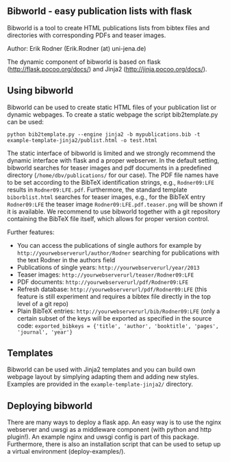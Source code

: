 Bibworld - easy publication lists with flask
--------------------------------------------

Bibworld is a tool to create HTML publications lists from bibtex files and directories with corresponding PDFs and teaser images.

Author: Erik Rodner (Erik.Rodner (at) uni-jena.de)

The dynamic component of bibworld is based on flask (http://flask.pocoo.org/docs/) and Jinja2 (http://jinja.pocoo.org/docs/).


Using bibworld
--------------------------------------------

Bibworld can be used to create static HTML files of your publication list or dynamic webpages. 
To create a static webpage the script bib2template.py can be used:

```
python bib2template.py --engine jinja2 -b mypublications.bib -t example-template-jinja2/publist.html -o test.html
```

The static interface of bibworld is limited and we strongly recommend the dynamic interface with flask and a proper webserver. In the default setting,
bibworld searches for teaser images and pdf documents in a predefined directory (`/home/dbv/publications/` for our case). The PDF file names have to be set according to the
BibTeX identification strings, e.g., `Rodner09:LFE` results in `Rodner09:LFE.pdf`. Furthermore, the standard template `biborblist.html` searches for teaser images, e.g., for
the BibTeX entry `Rodner09:LFE` the teaser image `Rodner09:LFE.pdf.teaser.png` will be shown if it is available.
We recommend to use bibworld together with a git repository containing the BibTeX file itself, which allows for proper version control.

Further features:
* You can access the publications of single authors for example by `http://yourwebserverurl/author/Rodner` searching for publications with the text Rodner in the authors field
* Publications of single years: `http://yourwebserverurl/year/2013`
* Teaser images: `http://yourwebserverurl/teaser/Rodner09:LFE`
* PDF documents: `http://yourwebserverurl/pdf/Rodner09:LFE`
* Refresh database: `http://yourwebserverurl/pdf/Rodner09:LFE` (this feature is still experiment and requires a bibtex file directly in the top level of a git repo)
* Plain BibTeX entries: `http://yourwebserverurl/bib/Rodner09:LFE` (only a certain subset of the keys will be exported as specified in the source code: `exported_bibkeys = {'title', 'author', 'booktitle', 'pages', 'journal', 'year'}`

Templates
--------------------------------------------

Bibworld can be used with Jinja2 templates and you can build own webpage layout by simplying adapting them and adding new styles. Examples are provided in the `example-template-jinja2/` directory.


Deploying bibworld
--------------------------------------------

There are many ways to deploy a flask app. An easy way is to use the nginx webserver and uwsgi as a middleware component (with python and http plugin!). An example
nginx and uwsgi config is part of this package. Furthermore, there is also an installation script that can be used to setup up a virtual environment (deploy-examples/).



